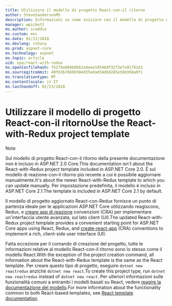 ```yaml
---
title: Utilizzare il modello di progetto React-con-il ritorno
author: SteveSandersonMS
description: Informazioni su come iniziare con il modello di progetto ASP.NET Core singolo pagina applicazione (SPA) per React con Redux e creare app di react.
manager: wpickett
ms.author: scaddie
ms.custom: mvc
ms.date: 02/21/2018
ms.devlang: csharp
ms.prod: aspnet-core
ms.technology: aspnet
ms.topic: article
uid: spa/react-with-redux
ms.openlocfilehash: f52f4a866b8bb2adeee19548df32f3e7a91761d1
ms.sourcegitcommit: 49fb3b7669b504d35edad34db8285e56b958a9fc
ms.translationtype: MT
ms.contentlocale: it-IT
ms.lasthandoff: 02/23/2018
---
```

# <a name="use-the-react-with-redux-project-template"></a><span data-ttu-id="cb2a0-103">Utilizzare il modello di progetto React-con-il ritorno</span><span class="sxs-lookup"><span data-stu-id="cb2a0-103">Use the React-with-Redux project template</span></span>

> [!NOTE]
> <span data-ttu-id="cb2a0-104">Sul modello di progetto React-con-il ritorno della presente documentazione non è incluso in ASP.NET 2.0 Core.</span><span class="sxs-lookup"><span data-stu-id="cb2a0-104">This documentation isn't about the React-with-Redux project template included in ASP.NET Core 2.0.</span></span> <span data-ttu-id="cb2a0-105">È sul modello di reazione-con-il ritorno più recente a cui è possibile aggiornare manualmente.</span><span class="sxs-lookup"><span data-stu-id="cb2a0-105">It's about the newer React-with-Redux template to which you can update manually.</span></span> <span data-ttu-id="cb2a0-106">Per impostazione predefinita, il modello è incluso in ASP.NET Core 2.1.</span><span class="sxs-lookup"><span data-stu-id="cb2a0-106">The template is included in ASP.NET Core 2.1 by default.</span></span>

<span data-ttu-id="cb2a0-107">Il modello di progetto aggiornato React-con-Redux fornisce un punto di partenza ideale per le applicazioni ASP.NET Core utilizzando reagiscono, Redux, e [creare app di reazione](https://github.com/facebookincubator/create-react-app) convenzioni (CRA) per implementare un'interfaccia utente avanzata, sul lato client (UI).</span><span class="sxs-lookup"><span data-stu-id="cb2a0-107">The updated React-with-Redux project template provides a convenient starting point for ASP.NET Core apps using React, Redux, and [create-react-app](https://github.com/facebookincubator/create-react-app) (CRA) conventions to implement a rich, client-side user interface (UI).</span></span>

<span data-ttu-id="cb2a0-108">Fatta eccezione per il comando di creazione del progetto, tutte le informazioni relative al modello React-con-il ritorno sono lo stesso come il modello React.</span><span class="sxs-lookup"><span data-stu-id="cb2a0-108">With the exception of the project creation command, all information about the React-with-Redux template is the same as the React template.</span></span> <span data-ttu-id="cb2a0-109">Per creare questo tipo di progetto, eseguire `dotnet new reactredux` anziché `dotnet new react`.</span><span class="sxs-lookup"><span data-stu-id="cb2a0-109">To create this project type, run `dotnet new reactredux` instead of `dotnet new react`.</span></span> <span data-ttu-id="cb2a0-110">Per ulteriori informazioni sulle funzionalità comuni a entrambi i modelli basati su React, vedere [reagire la documentazione del modello](xref:spa/react).</span><span class="sxs-lookup"><span data-stu-id="cb2a0-110">For more information about the functionality common to both React-based templates, see [React template documentation](xref:spa/react).</span></span>

